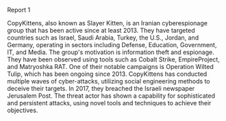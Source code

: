 
Report 1

CopyKittens, also known as Slayer Kitten, is an Iranian cyberespionage group that has been active since at least 2013. They have targeted countries such as Israel, Saudi Arabia, Turkey, the U.S., Jordan, and Germany, operating in sectors including Defense, Education, Government, IT, and Media. The group's motivation is information theft and espionage. They have been observed using tools such as Cobalt Strike, EmpireProject, and Matryoshka RAT. One of their notable campaigns is Operation Wilted Tulip, which has been ongoing since 2013. CopyKittens has conducted multiple waves of cyber-attacks, utilizing social engineering methods to deceive their targets. In 2017, they breached the Israeli newspaper Jerusalem Post. The threat actor has shown a capability for sophisticated and persistent attacks, using novel tools and techniques to achieve their objectives.


